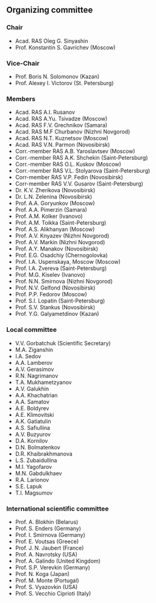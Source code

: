 ## Organizing committee

### Chair

- Acad. RAS Oleg G. Sinyashin
- Prof. Konstantin S. Gavrichev (Moscow)

### Vice-Chair

- Prof. Boris N. Solomonov (Kazan)
- Prof. Alexey I. Victorov (St. Petersburg)

### Members

- Acad. RAS A.I. Rusanov
- Acad. RAS A.Yu. Tsivadze (Moscow)
- Acad. RAS F.V. Grechnikov (Samara)
- Acad. RAS M.F Churbanov (Nizhni Novgorod)
- Acad. RAS N.T. Kuznetsov (Moscow)
- Acad. RAS V.N. Parmon (Novosibirsk)
- Corr.-member RAS A.B. Yaroslavtsev (Moscow)
- Corr.-member RAS A.K. Shchekin (Saint-Petersburg)
- Corr.-member RAS O.L. Kuskov (Moscow)
- Corr.-member RAS V.L. Stolyarova (Saint-Petersburg)
- Corr-member RAS V.P. Fedin (Novosibirsk)
- Corr-member RAS V.V. Gusarov (Saint-Petersburg)
- Dr. K.V. Zherikova (Novosibirsk)
- Dr. L.N. Zelenina (Novosibirsk)
- Prof. A.A. Goryunkov (Moscow)
- Prof. A.A. Pimerzin (Samara)
- Prof. A.M. Kolker (Ivanovo)
- Prof. A.M. Toikka (Saint-Petersburg)
- Prof. A.S. Alikhanyan (Moscow)
- Prof. A.V. Knyazev (Nizhni Novgorod)
- Prof. A.V. Markin (Nizhni Novgorod)
- Prof. A.Y. Manakov (Novosibirsk)
- Prof. E.G. Osadchiy (Chernogolovka)
- Prof. I.A. Uspenskaya, Moscow (Moscow)
- Prof. I.A. Zvereva (Saint-Petersburg)
- Prof. M.G. Kiselev (Ivanovo)
- Prof. N.N. Smirnova (Nizhni Novgorod)
- Prof. N.V. Gelfond (Novosibirsk)
- Prof. P.P. Fedorov (Moscow)
- Prof. S.I. Lopatin (Saint-Petersburg)
- Prof. S.V. Stankus (Novosibirsk)
- Prof. Y.G. Galyametdinov (Kazan)

### Local committee

- V.V. Gorbatchuk (Scientific Secretary)
- M.A. Ziganshin
- I.A. Sedov
- A.A. Lamberov
- A.V. Gerasimov
- R.N. Nagrimanov
- T.A. Mukhametzyanov
- A.V. Galukhin
- A.A. Khachatrian
- A.A. Samatov
- A.E. Boldyrev
- A.E. Klimovitski
- A.K. Gatiatulin
- A.S. Safiullina
- A.V. Buzyurov
- D.A. Kornilov
- D.N. Bolmatenkov
- D.R. Khaibrakhmanova
- L.S. Zubaidullina
- M.I. Yagofarov
- M.N. Gabdulkhaev
- R.A. Larionov
- S.E. Lapuk
- T.I. Magsumov

### International scientific committee

- Prof. A. Blokhin (Belarus)
- Prof. S. Enders (Germany)
- Prof. I. Smirnova (Germany)
- Prof. E. Voutsas (Greece)
- Prof. J. N. Jaubert (France)
- Prof. A. Navrotsky (USA)
- Prof. A. Galindo (United Kingdom)
- Prof. S.P. Verevkin (Germany)
- Prof. N. Koga (Japan)
- Prof. M. Monte (Portugal)
- Prof. S. Vyazovkin (USA)
- Prof. S. Vecchio Ciprioti (Italy)
